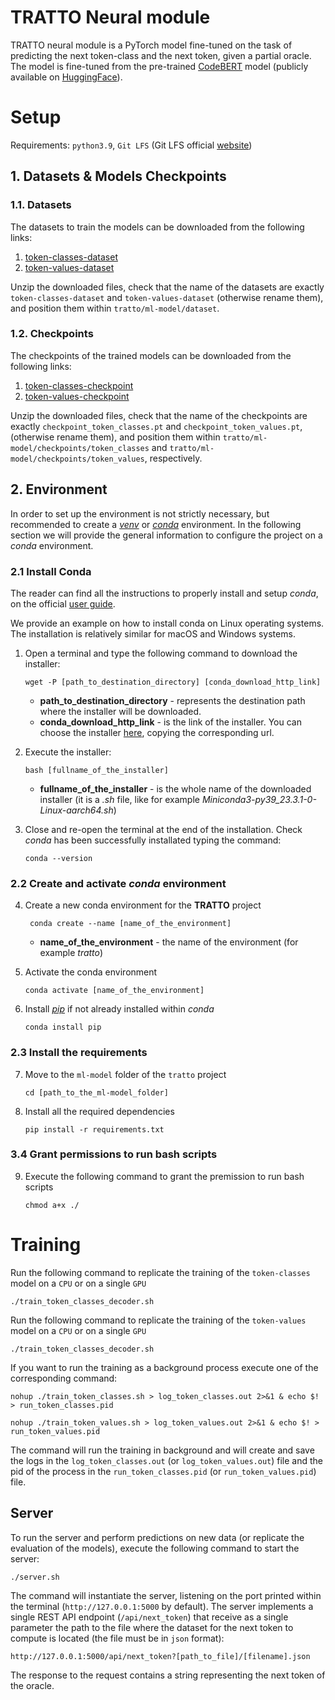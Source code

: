 # TRATTO Neural module

TRATTO neural module is a PyTorch model fine-tuned on the task of predicting the next token-class and the next token, given a partial oracle. 
The model is fine-tuned from the pre-trained [CodeBERT](https://huggingface.co/microsoft/codebert-base) model (publicly 
available on [HuggingFace](https://huggingface.co/)).

# Setup

Requirements: `python3.9`, `Git LFS` (Git LFS official [website](https://git-lfs.com/))

## 1. Datasets & Models Checkpoints

### 1.1. Datasets

The datasets to train the models can be downloaded from the following links:

1. [token-classes-dataset](https://uses0-my.sharepoint.com/:u:/g/personal/amarlop_us_es/EfhSQDH7I4BOouNGAeclVwABb0-PqecclECYwrEIPQ1IXg?download=1) 
2. [token-values-dataset](https://uses0-my.sharepoint.com/:u:/g/personal/amarlop_us_es/ERdhUoRSjc5FjRcTWcvkjUYBPYrOk_pAtW8iiNxc4VOleg?download=1)

Unzip the downloaded files, check that the name of the datasets are exactly `token-classes-dataset` and `token-values-dataset` 
(otherwise rename them), and position them within `tratto/ml-model/dataset`.

### 1.2. Checkpoints

The checkpoints of the trained models can be downloaded from the following links:

1. [token-classes-checkpoint](https://drive.switch.ch/index.php/s/udYlsoWd5tpy1sh) 
2. [token-values-checkpoint](https://drive.switch.ch/index.php/s/vYpeKzNFH1RYeZi)

Unzip the downloaded files, check that the name of the checkpoints are exactly `checkpoint_token_classes.pt` and `checkpoint_token_values.pt`,
(otherwise rename them), and position them within `tratto/ml-model/checkpoints/token_classes` and `tratto/ml-model/checkpoints/token_values`,
respectively.

## 2. Environment

In order to set up the environment is not strictly necessary, but recommended to create a [_venv_](https://docs.python.org/3/library/venv.html) 
or [_conda_](https://docs.conda.io/en/latest/) environment. 
In the following section we will provide the general information to configure the project on a _conda_ environment.

### 2.1 Install Conda

The reader can find all the instructions to properly install and setup _conda_, on the official [user guide](https://docs.conda.io/projects/conda/en/stable/user-guide/install/index.html).

We provide an example on how to install conda on Linux operating systems. The installation is relatively similar for
macOS and Windows systems.

1. Open a terminal and type the following command to download the installer:
    ```shell
    wget -P [path_to_destination_directory] [conda_download_http_link]
    ```
    * **path_to_destination_directory** - represents the destination path where the installer will be downloaded.
    * **conda_download_http_link** - is the link of the installer. You can choose the installer [here](https://docs.conda.io/en/latest/miniconda.html#linux-installers), copying the corresponding url.

2. Execute the installer:
    ```shell
    bash [fullname_of_the_installer]
    ```
   * **fullname_of_the_installer** - is the whole name of the downloaded installer (it is a _.sh_ file, like for example
     _Miniconda3-py39_23.3.1-0-Linux-aarch64.sh_)

3. Close and re-open the terminal at the end of the installation. Check _conda_ has been successfully installated typing the command:
    ```shell
    conda --version
    ```

### 2.2 Create and activate _conda_ environment

4. Create a new conda environment for the **TRATTO** project
   ```shell
    conda create --name [name_of_the_environment]
    ```
   * **name_of_the_environment** - the name of the environment (for example _tratto_)

5. Activate the conda environment
    ```shell
    conda activate [name_of_the_environment]
    ```

6. Install [_pip_](https://pip.pypa.io/en/stable/) if not already installed within _conda_
    ```shell
    conda install pip
    ```

### 2.3 Install the requirements
  
7. Move to the `ml-model` folder of the `tratto` project
    ```shell
    cd [path_to_the_ml-model_folder]
    ```
    
8. Install all the required dependencies
    ```shell
    pip install -r requirements.txt
    ```

### 3.4 Grant permissions to run bash scripts

9. Execute the following command to grant the premission to run bash scripts
   ```shell
   chmod a+x ./
   ```

# Training

Run the following command to replicate the training of the `token-classes` model on a `CPU` or on a single `GPU`
    
   ```shell
   ./train_token_classes_decoder.sh
   ```

Run the following command to replicate the training of the `token-values` model on a `CPU` or on a single `GPU`
    
   ```shell
   ./train_token_classes_decoder.sh
   ```


If you want to run the training as a background process execute one of the corresponding command:

   ```shell
   nohup ./train_token_classes.sh > log_token_classes.out 2>&1 & echo $! > run_token_classes.pid
   ```
   
   ```shell
   nohup ./train_token_values.sh > log_token_values.out 2>&1 & echo $! > run_token_values.pid
   ```

The command will run the training in background and will create and save the logs in the `log_token_classes.out`  (or `log_token_values.out`)
file and the pid of the process in the `run_token_classes.pid` (or `run_token_values.pid`) file.


## Server

To run the server and perform predictions on new data (or replicate the evaluation of the models), execute the following
command to start the server:

   ```shell
   ./server.sh
   ```

The command will instantiate the server, listening on the port printed within the terminal (`http://127.0.0.1:5000` by default).
The server implements a single REST API endpoint (`/api/next_token`) that receive as a single parameter the path to the file
where the dataset for the next token to compute is located (the file must be in `json` format):

   ```http request
   http://127.0.0.1:5000/api/next_token?[path_to_file]/[filename].json
   ```

The response to the request contains a string representing the next token of the oracle.
